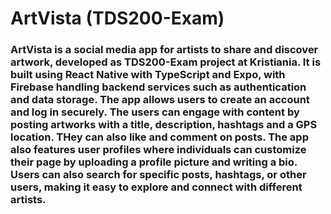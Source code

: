# ArtVista (TDS200-Exam)

### ArtVista is a social media app for artists to share and discover artwork, developed as TDS200-Exam project at Kristiania. It is built using React Native with TypeScript and Expo, with Firebase handling backend services such as authentication and data storage. The app allows users to create an account and log in securely. The users can engage with content by posting artworks with a title, description, hashtags and a GPS location. THey can also like and comment on posts. The app also features user profiles where individuals can customize their page by uploading a profile picture and writing a bio. Users can also search for specific posts, hashtags, or other users, making it easy to explore and connect with different artists. 